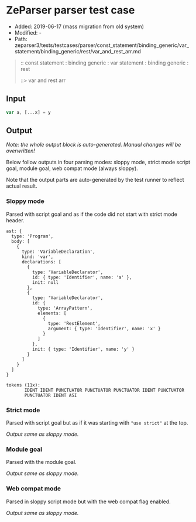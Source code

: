 # ZeParser parser test case

- Added: 2019-06-17 (mass migration from old system)
- Modified: -
- Path: zeparser3/tests/testcases/parser/const_statement/binding_generic/var_statement/binding_generic/rest/var_and_rest_arr.md

> :: const statement : binding generic : var statement : binding generic : rest
>
> ::> var and rest arr

## Input

`````js
var a, [...x] = y
`````

## Output

_Note: the whole output block is auto-generated. Manual changes will be overwritten!_

Below follow outputs in four parsing modes: sloppy mode, strict mode script goal, module goal, web compat mode (always sloppy).

Note that the output parts are auto-generated by the test runner to reflect actual result.

### Sloppy mode

Parsed with script goal and as if the code did not start with strict mode header.

`````
ast: {
  type: 'Program',
  body: [
    {
      type: 'VariableDeclaration',
      kind: 'var',
      declarations: [
        {
          type: 'VariableDeclarator',
          id: { type: 'Identifier', name: 'a' },
          init: null
        },
        {
          type: 'VariableDeclarator',
          id: {
            type: 'ArrayPattern',
            elements: [
              {
                type: 'RestElement',
                argument: { type: 'Identifier', name: 'x' }
              }
            ]
          },
          init: { type: 'Identifier', name: 'y' }
        }
      ]
    }
  ]
}

tokens (11x):
       IDENT IDENT PUNCTUATOR PUNCTUATOR PUNCTUATOR IDENT PUNCTUATOR
       PUNCTUATOR IDENT ASI
`````

### Strict mode

Parsed with script goal but as if it was starting with `"use strict"` at the top.

_Output same as sloppy mode._

### Module goal

Parsed with the module goal.

_Output same as sloppy mode._

### Web compat mode

Parsed in sloppy script mode but with the web compat flag enabled.

_Output same as sloppy mode._
